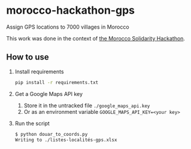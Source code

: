 # morocco-hackathon-gps

Assign GPS locations to 7000 villages in Morocco

This work was done in the context of [the Morocco Solidarity Hackathon](https://morocco-solidarity-hackathon.io/).

## How to use

1. Install requirements

   ```bash
   pip install -r requirements.txt
   ```

2. Get a Google Maps API key
   1. Store it in the untracked file `./google_maps_api.key`
   2. Or as an environment variable `GOOGLE_MAPS_API_KEY=<your key>`

3. Run the script

   ```bash
   $ python douar_to_coords.py
   Writing to ./listes-localités-gps.xlsx
   ```
